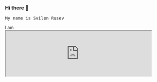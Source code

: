 ### Hi there 👋 

<samp> My name is Svilen Rusev</samp>

I am <iframe src="https://giphy.com/embed/du3J3cXyzhj75IOgvA" width="480" ></iframe>










<!--
**svilen-rusev/svilen-rusev** is a ✨ _special_ ✨ repository because its `README.md` (this file) appears on your GitHub profile.

Here are some ideas to get you started:

- 🔭 I’m currently working on ...
- 🌱 I’m currently learning ...
- 👯 I’m looking to collaborate on ...
- 🤔 I’m looking for help with ...
- 💬 Ask me about ...
- 📫 How to reach me: ...
- 😄 Pronouns: ...
- ⚡ Fun fact: ...
-->
